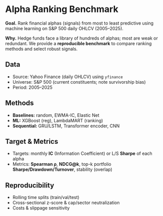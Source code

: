 # Alpha Ranking Benchmark

**Goal.** Rank financial alphas (signals) from most to least predictive using machine learning on S&P 500 daily OHLCV (2005–2025).

**Why.** Hedge funds face a library of hundreds of alphas; most are weak or redundant. We provide a **reproducible benchmark** to compare ranking methods and select robust signals.

## Data
- Source: Yahoo Finance (daily OHLCV) using `yfinance`
- Universe: S&P 500 (current constituents; note survivorship bias)
- Period: 2005–2025

## Methods
- **Baselines:** random, EWMA-IC, Elastic Net
- **ML:** XGBoost (reg), LambdaMART (ranking)
- **Sequential:** GRU/LSTM, Transformer encoder, CNN

## Target & Metrics
- Targets: monthly **IC** (Information Coefficient) or L/S **Sharpe** of each alpha
- Metrics: **Spearman ρ**, **NDCG@k**, top-k portfolio **Sharpe/Drawdown/Turnover**, stability (overlap)

## Reproducibility
- Rolling time splits (train/val/test)
- Cross-sectional z-score & cap/sector neutralization
- Costs & slippage sensitivity
